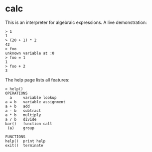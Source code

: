 # calc
This is an interpreter for algebraic expressions. A live demonstration:

~~~
> 1
1
> (20 + 1) * 2
42
> foo
unknown variable at :0
> foo = 1
1
> foo + 2
3
~~~

The help page lists all features:

~~~
> help()
OPERATIONS
  a     variable lookup
a = b   variable assignment
a + b   add
a - b   subtract
a * b   multiply
a / b   divide
bar()   function call
 (a)    group

FUNCTIONS
help()  print help
exit()  terminate
~~~
